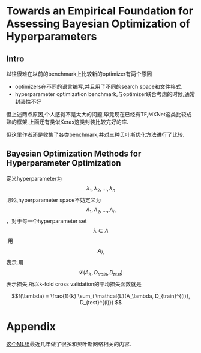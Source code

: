 # Towards an Empirical Foundation for Assessing Bayesian Optimization of Hyperparameters

## Intro

以往很难在以前的benchmark上比较新的optimizer有两个原因

+ optimizers在不同的语言编写,并且用了不同的search space和文件格式.
+ hyperparameter optimization benchmark,与optimizer联合考虑的时候,通常封装性不好

但上述两点原因,个人感觉不是太大的问题,毕竟现在已经有TF,MXNet这类比较成熟的框架,上面还有类似Keras这类封装比较完好的库.

但这里作者还是收集了各类benchmark,并对三种贝叶斯优化方法进行了比较.

## Bayesian Optimization Methods for Hyperparameter Optimization

定义hyperparameter为$$\lambda_1, \lambda_2, ... , \lambda_n$$,那么hyperparameter space不妨定义为$$\Lambda_1, \Lambda_2, ..., \Lambda_n $$，对于每一个hyperparameter set $$\lambda \in \Lambda$$,用$$A_\lambda$$表示.用$$\mathcal{L}(A_\lambda, D_{train}, D_{test})$$表示损失,所以k-fold cross validation的平均损失函数就是

$$f(\lambda) = \frac{1}{k} \sum_i \mathcal{L}(A_\lambda, D_{train}^{(i)}, D_{test}^{(i)}) $$



# Appendix

[这个ML组](http://aad.informatik.uni-freiburg.de/people/hutter/publications.html)最近几年做了很多和贝叶斯网络相关的内容.